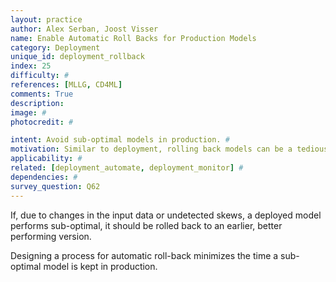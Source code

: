 ```yaml
---
layout: practice
author: Alex Serban, Joost Visser
name: Enable Automatic Roll Backs for Production Models
category: Deployment
unique_id: deployment_rollback
index: 25
difficulty: #
references: [MLLG, CD4ML]
comments: True
description:
image: #
photocredit: #

intent: Avoid sub-optimal models in production. #
motivation: Similar to deployment, rolling back models can be a tedious process. Instead of manually performing this task, it is recommended to define an automatic process for it.. #
applicability: #
related: [deployment_automate, deployment_monitor] #
dependencies: #
survey_question: Q62
---
```


If, due to changes in the input data or undetected skews, a deployed model performs sub-optimal, it should be rolled back to an earlier, better performing version.

Designing a process for automatic roll-back minimizes the time a sub-optimal model is kept in production.
